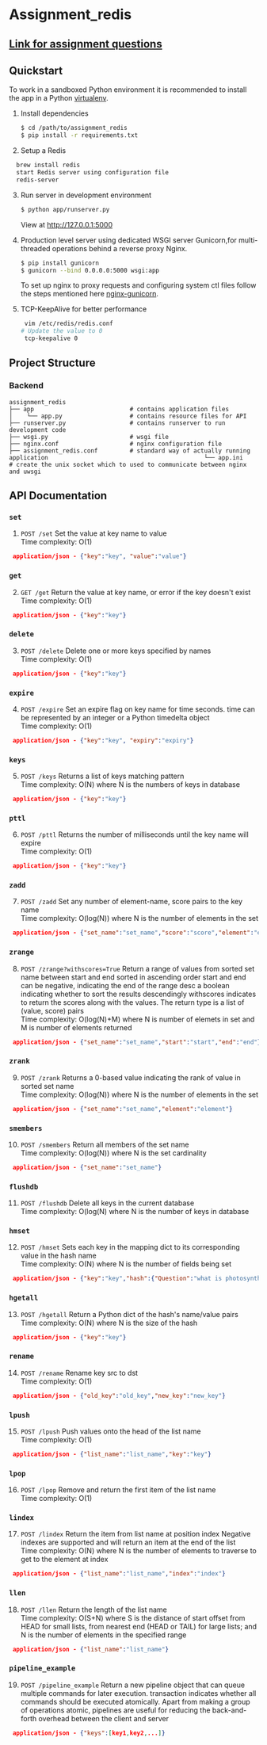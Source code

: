 # Assignment_redis

## [Link for assignment questions](https://github.com/akanuragkumar/assignment_redis/blob/master/assignment_questions.pdf)

## Quickstart

To work in a sandboxed Python environment it is recommended to install the app in a Python [virtualenv](https://pypi.python.org/pypi/virtualenv).

1. Install dependencies

    ```bash
    $ cd /path/to/assignment_redis
    $ pip install -r requirements.txt
    ```

2. Setup a Redis  

  ```bash
    brew install redis
    start Redis server using configuration file
    redis-server

```
3. Run server in development environment

   ```bash
   $ python app/runserver.py
   ```

   View at http://127.0.0.1:5000
   
4. Production level server using dedicated WSGI server Gunicorn,for multi-threaded operations behind a reverse proxy Nginx.

   ```bash
   $ pip install gunicorn
   $ gunicorn --bind 0.0.0.0:5000 wsgi:app
   ```
   To set up nginx to proxy requests and configuring system ctl files follow the steps mentioned here [nginx-gunicorn](https://www.digitalocean.com/community/tutorials/how-to-serve-flask-applications-with-gunicorn-and-nginx-on-ubuntu-18-04).
   
5. TCP-KeepAlive for better performance

   ```bash
    vim /etc/redis/redis.conf
   # Update the value to 0
    tcp-keepalive 0
   ```

## Project Structure

### Backend 
```shell
assignment_redis
├── app                           # contains application files
│    └── app.py                   # contains resource files for API
├── runserver.py                  # contains runserver to run development code
├── wsgi.py                       # wsgi file
├── nginx.conf                    # nginx configuration file 
├── assignment_redis.conf         # standard way of actually running application                                            └── app.ini                       # create the unix socket which to used to communicate between nginx and uwsgi                                                
```
## API Documentation 

### `set` 

1. `POST /set` 
Set the value at key name to value\
Time complexity: O(1)

```json
 application/json - {"key":"key", "value":"value"}
```
### `get` 
2. `GET /get` 
Return the value at key name, or error if the key doesn't exist\
Time complexity: O(1)
```json
 application/json - {"key":"key"}
```
### `delete` 
3. `POST /delete` 
Delete one or more keys specified by names\
Time complexity: O(1)
```json
 application/json - {"key":"key"}
```
### `expire` 
4. `POST /expire` 
Set an expire flag on key name for time seconds. time can be represented by an integer or a Python timedelta object\
Time complexity: O(1)
```json
 application/json - {"key":"key", "expiry":"expiry"}
```
### `keys` 
5. `POST /keys` 
Returns a list of keys matching pattern\
Time complexity: O(N) where N is the numbers of keys in database
```json
 application/json - {"key":"key"}
```
### `pttl` 
6. `POST /pttl` 
Returns the number of milliseconds until the key name will expire\
Time complexity: O(1)
```json
 application/json - {"key":"key"}
```
### `zadd` 
7. `POST /zadd` 
Set any number of element-name, score pairs to the key name\
Time complexity: O(log(N)) where N is the number of elements in the set
```json
 application/json - {"set_name":"set_name","score":"score","element":"element"}
```
### `zrange` 
8. `POST /zrange?withscores=True` 
Return a range of values from sorted set name between start and end sorted in ascending order
start and end can be negative, indicating the end of the range
desc a boolean indicating whether to sort the results descendingly
withscores indicates to return the scores along with the values. The return type is a list of (value, score) pairs\
Time complexity: O(log(N)+M) where N is number of elemets in set and M is number of elements returned
```json
 application/json - {"set_name":"set_name","start":"start","end":"end"}
```
### `zrank` 
9. `POST /zrank` 
Returns a 0-based value indicating the rank of value in sorted set name\
Time complexity: O(log(N)) where N is the number of elements in the set
```json
 application/json - {"set_name":"set_name","element":"element"}
```
### `smembers` 
10. `POST /smembers` 
Return all members of the set name\
Time complexity: O(log(N)) where N is the set cardinality

```json
 application/json - {"set_name":"set_name"}
``` 
### `flushdb` 
11. `POST /flushdb`
Delete all keys in the current database\
Time complexity: O(log(N) where N is the number of keys in database

### `hmset` 
12. `POST /hmset` 
Sets each key in the mapping dict to its corresponding value in the hash name\
Time complexity: O(N) where N is the number of fields being set
```json
 application/json - {"key":"key","hash":{"Question":"what is photosynthesis", "answer":"sun", "exam":"upsc", "year":"2019"}}
``` 
### `hgetall` 
13. `POST /hgetall` 
Return a Python dict of the hash's name/value pairs\
Time complexity: O(N) where N is the size of the hash
```json
 application/json - {"key":"key"}
``` 
### `rename` 
14. `POST /rename` 
Rename key src to dst\
Time complexity: O(1)
```json
 application/json - {"old_key":"old_key","new_key":"new_key"}
``` 
### `lpush` 
15. `POST /lpush` 
Push values onto the head of the list name\
Time complexity: O(1)
```json
 application/json - {"list_name":"list_name","key":"key"}
``` 
### `lpop` 
16. `POST /lpop` 
Remove and return the first item of the list name\
Time complexity: O(1)

### `lindex` 
17. `POST /lindex` 
Return the item from list name at position index
Negative indexes are supported and will return an item at the end of the list\
Time complexity: O(N) where N is the number of elements to traverse to get to the element at index
```json
 application/json - {"list_name":"list_name","index":"index"}
 ``` 
 ### `llen` 
 18. `POST /llen` 
Return the length of the list name\
Time complexity: O(S+N) where S is the distance of start offset from HEAD for small lists, from nearest end (HEAD or TAIL) for large lists; and N is the number of elements in the specified range
```json
 application/json - {"list_name":"list_name"}
 ``` 
 ### `pipeline_example` 
  19. `POST /pipeline_example` 
Return a new pipeline object that can queue multiple commands for later execution. transaction indicates whether all commands should be executed atomically. Apart from making a group of operations atomic, pipelines are useful for reducing the back-and-forth overhead between the client and server
```json
 application/json - {"keys":[key1,key2,...]}
 ``` 
